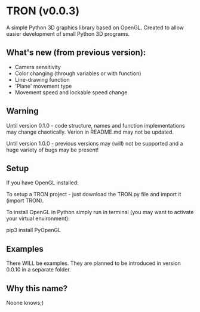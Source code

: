 # TRON (v0.0.3)
A simple Python 3D graphics library based on OpenGL. Created to allow easier development of small Python 3D programs.

## What's new (from previous version):
* Camera sensitivity
* Color changing (through variables or with function) 
* Line-drawing function
* 'Plane' movement type
* Movement speed and lockable speed change

## Warning
Until version 0.1.0 - code structure, names and function implementations may change chaotically. Verion in README.md may not be updated.

Until version 1.0.0 - previous versions may (will) not be supported and a huge variety of bugs may be present!

## Setup
If you have OpenGL installed:

To setup a TRON project - just download the TRON.py file and import it (import TRON).

To install OpenGL in Python simply run in terminal (you may want to activate your virtual environment):

pip3 install PyOpenGL

## Examples
There WILL be examples. They are planned to be introduced in version 0.0.10 in a separate folder.

## Why this name?
Noone knows;)
